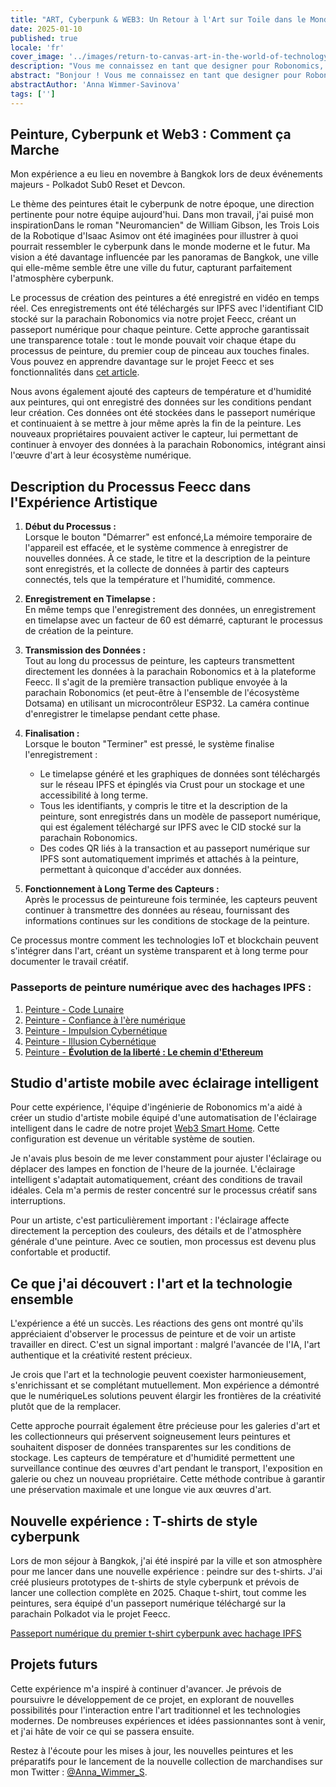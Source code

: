```yaml
---
title: "ART, Cyberpunk & WEB3: Un Retour à l'Art sur Toile dans le Monde de la Technologie"
date: 2025-01-10
published: true
locale: 'fr'
cover_image: '../images/return-to-canvas-art-in-the-world-of-technology/cover.webp'
description: "Vous me connaissez en tant que designer pour Robonomics, mais cette année, je suis revenu en tant qu'artiste. L'IA excelle vraiment à un niveau élevé dans ce domaine. Mais je me suis posé une question : y a-t-il encore de la place pour de vrais artistes dans le monde de la technologie ? Pour trouver la réponse, j'ai décidé de mener une expérience."
abstract: "Bonjour ! Vous me connaissez en tant que designer pour Robonomics, mais cette année, je suis revenu en tant qu'artiste. J'ai longtemps observé comment l'intelligence artificielle se développe rapidement et combien de personnes l'utilisent pour créer des images. L'IA excelle vraiment à un niveau élevé dans ce domaine. Mais je me suis posé une question : y a-t-il encore de la place pour de vrais artistes dans le monde de la technologie ? Pour trouver la réponse, j'ai décidé de mener une expérience."
abstractAuthor: 'Anna Wimmer-Savinova'
tags: ['']
---
```


## Peinture, Cyberpunk et Web3 : Comment ça Marche

Mon expérience a eu lieu en novembre à Bangkok lors de deux événements majeurs - Polkadot Sub0 Reset et Devcon.

Le thème des peintures était le cyberpunk de notre époque, une direction pertinente pour notre équipe aujourd'hui. Dans mon travail, j'ai puisé mon inspirationDans le roman "Neuromancien" de William Gibson, les Trois Lois de la Robotique d'Isaac Asimov ont été imaginées pour illustrer à quoi pourrait ressembler le cyberpunk dans le monde moderne et le futur. Ma vision a été davantage influencée par les panoramas de Bangkok, une ville qui elle-même semble être une ville du futur, capturant parfaitement l'atmosphère cyberpunk.

Le processus de création des peintures a été enregistré en vidéo en temps réel. Ces enregistrements ont été téléchargés sur IPFS avec l'identifiant CID stocké sur la parachain Robonomics via notre projet Feecc, créant un passeport numérique pour chaque peinture. Cette approche garantissait une transparence totale : tout le monde pouvait voir chaque étape du processus de peinture, du premier coup de pinceau aux touches finales. Vous pouvez en apprendre davantage sur le projet Feecc et ses fonctionnalités dans [cet article](/blog/feecc-recap/).

Nous avons également ajouté des capteurs de température et d'humidité aux peintures, qui ont enregistré des données sur les conditions pendant leur création. Ces données ont été stockées dans le passeport numérique et continuaient à se mettre à jour même après la fin de la peinture. Les nouveaux propriétaires pouvaient activer le capteur, lui permettant de continuer à envoyer des données à la parachain Robonomics, intégrant ainsi l'œuvre d'art à leur écosystème numérique.

<rb-image zoom src="./images/return-to-canvas-art-in-the-world-of-technology/feecc-art.webp" alt="processus de peinture" />

## Description du Processus Feecc dans l'Expérience Artistique  

1. **Début du Processus :**  
    Lorsque le bouton "Démarrer" est enfoncé,La mémoire temporaire de l'appareil est effacée, et le système commence à enregistrer de nouvelles données. À ce stade, le titre et la description de la peinture sont enregistrés, et la collecte de données à partir des capteurs connectés, tels que la température et l'humidité, commence.

2. **Enregistrement en Timelapse :**  
   En même temps que l'enregistrement des données, un enregistrement en timelapse avec un facteur de 60 est démarré, capturant le processus de création de la peinture.

3. **Transmission des Données :**  
   Tout au long du processus de peinture, les capteurs transmettent directement les données à la parachain Robonomics et à la plateforme Feecc. Il s'agit de la première transaction publique envoyée à la parachain Robonomics (et peut-être à l'ensemble de l'écosystème Dotsama) en utilisant un microcontrôleur ESP32. La caméra continue d'enregistrer le timelapse pendant cette phase.

4. **Finalisation :**  
   Lorsque le bouton "Terminer" est pressé, le système finalise l'enregistrement :  
   - Le timelapse généré et les graphiques de données sont téléchargés sur le réseau IPFS et épinglés via Crust pour un stockage et une accessibilité à long terme.  
   - Tous les identifiants, y compris le titre et la description de la peinture, sont enregistrés dans un modèle de passeport numérique, qui est également téléchargé sur IPFS avec le CID stocké sur la parachain Robonomics.  
   - Des codes QR liés à la transaction et au passeport numérique sur IPFS sont automatiquement imprimés et attachés à la peinture, permettant à quiconque d'accéder aux données.

5. **Fonctionnement à Long Terme des Capteurs :**  
   Après le processus de peintureune fois terminée, les capteurs peuvent continuer à transmettre des données au réseau, fournissant des informations continues sur les conditions de stockage de la peinture.

Ce processus montre comment les technologies IoT et blockchain peuvent s'intégrer dans l'art, créant un système transparent et à long terme pour documenter le travail créatif.

<rb-image zoom src="./images/return-to-canvas-art-in-the-world-of-technology/art.webp" alt="aperçu des peintures" />

### Passeports de peinture numérique avec des hachages IPFS :

1. [Peinture - Code Lunaire](https://ipfs.io/ipfs/QmZDD4kgaD2f7zWaJibKjDmCkh73aodLkNb2x96h4GfxDx)  
2. [Peinture - Confiance à l'ère numérique](https://ipfs.io/ipfs/QmUwGQWSouxCtnHYtLep59waerVJWotVUmzcxiepvTwUeJ)  
3. [Peinture - Impulsion Cybernétique](https://ipfs.io/ipfs/Qme36C3Gmp1fRvME2sSypfSTSv4Kj9u3za2hhymy7oeqw6)  
4. [Peinture - Illusion Cybernétique](https://ipfs.io/ipfs/QmTaKjMxrrPU7M4iCubHnWi6TfrxAXL3iQ6rQ3mev69g)
5. [Peinture - **Évolution de la liberté : Le chemin d'Ethereum**](https://ipfs.io/ipfs/QmPBYuLFTw9sGHigZzQZ4LQHSZtUvgMfnFnRXFUi1nob5Y)  


## Studio d'artiste mobile avec éclairage intelligent

Pour cette expérience, l'équipe d'ingénierie de Robonomics m'a aidé à créer un studio d'artiste mobile équipé d'une automatisation de l'éclairage intelligent dans le cadre de notre projet [Web3 Smart Home](https://wiki.robonomics.network/docs/robonomics-smart-home-overview/). Cette configuration est devenue un véritable système de soutien.  

Je n'avais plus besoin de me lever constamment pour ajuster l'éclairage ou déplacer des lampes en fonction de l'heure de la journée. L'éclairage intelligent s'adaptait automatiquement, créant des conditions de travail idéales. Cela m'a permis de rester concentré sur le processus créatif sans interruptions.  

Pour un artiste, c'est particulièrement important : l'éclairage affecte directement la perception des couleurs, des détails et de l'atmosphère générale d'une peinture. Avec ce soutien, mon processus est devenu plus confortable et productif.  


## Ce que j'ai découvert : l'art et la technologie ensemble

L'expérience a été un succès. Les réactions des gens ont montré qu'ils appréciaient d'observer le processus de peinture et de voir un artiste travailler en direct. C'est un signal important : malgré l'avancée de l'IA, l'art authentique et la créativité restent précieux.  

Je crois que l'art et la technologie peuvent coexister harmonieusement, s'enrichissant et se complétant mutuellement. Mon expérience a démontré que le numériqueLes solutions peuvent élargir les frontières de la créativité plutôt que de la remplacer.

Cette approche pourrait également être précieuse pour les galeries d'art et les collectionneurs qui préservent soigneusement leurs peintures et souhaitent disposer de données transparentes sur les conditions de stockage. Les capteurs de température et d'humidité permettent une surveillance continue des œuvres d'art pendant le transport, l'exposition en galerie ou chez un nouveau propriétaire. Cette méthode contribue à garantir une préservation maximale et une longue vie aux œuvres d'art.

## Nouvelle expérience : T-shirts de style cyberpunk

Lors de mon séjour à Bangkok, j'ai été inspiré par la ville et son atmosphère pour me lancer dans une nouvelle expérience : peindre sur des t-shirts. J'ai créé plusieurs prototypes de t-shirts de style cyberpunk et prévois de lancer une collection complète en 2025. Chaque t-shirt, tout comme les peintures, sera équipé d'un passeport numérique téléchargé sur la parachain Polkadot via le projet Feecc.

[Passeport numérique du premier t-shirt cyberpunk avec hachage IPFS](https://ipfs.io/ipfs/QmRjvPGaWEqZ7LjhgyZtUBcuccJYJZj2vfcqhzNSfg5mSc)

<rb-image zoom src="./images/return-to-canvas-art-in-the-world-of-technology/t-shirt.webp" alt="aperçu des t-shirts peints" />

## Projets futurs

Cette expérience m'a inspiré à continuer d'avancer. Je prévois de poursuivre le développement de ce projet, en explorant de nouvelles possibilités pour l'interaction entre l'art traditionnel et les technologies modernes. De nombreuses expériences et idées passionnantes sont à venir, et j'ai hâte de voir ce qui se passera ensuite.

Restez à l'écoute pour les mises à jour, les nouvelles peintures et les préparatifs pour le lancement de la nouvelle collection de marchandises sur mon Twitter : [@Anna_Wimmer_S](https://twitter.com/Anna_Wimmer_S).